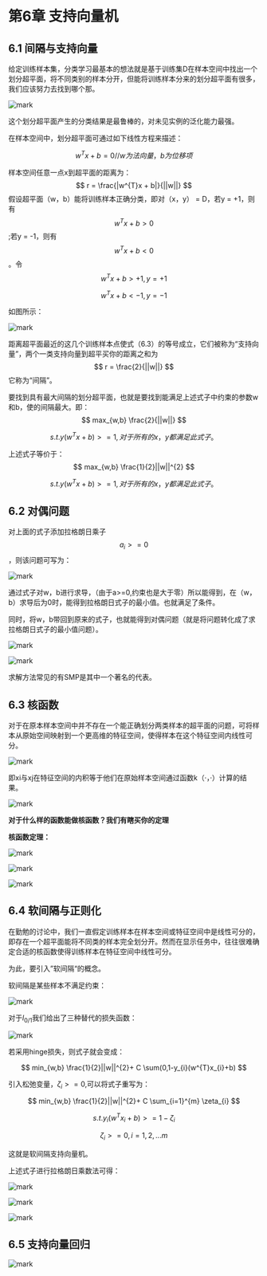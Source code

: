 # 第6章 支持向量机

## 6.1 间隔与支持向量

给定训练样本集，分类学习最基本的想法就是基于训练集D在样本空间中找出一个划分超平面，将不同类别的样本分开，但能将训练样本分来的划分超平面有很多，我们应该努力去找到哪个那。

![mark](http://p6yio0wew.bkt.clouddn.com/blog/180516/25CLfbldmk.png)

这个划分超平面产生的分类结果是最鲁棒的，对未见实例的泛化能力最强。

在样本空间中，划分超平面可通过如下线性方程来描述：

$$
w^{T}x + b = 0 				//w为法向量，b为位移项
$$

样本空间任意一点x到超平面的距离为：
$$
r = \frac{|w^{T}x + b|}{||w||}
$$
假设超平面（w，b）能将训练样本正确分类，即对（x，y） = D，若y = +1，则有$$w^{T}x + b>0$$;若y = -1，则有$$w^{T}x + b<0$$。令
$$
w^{T}x + b>+1,y = +1
$$

$$
w^{T}x + b<-1,y = -1
$$

如图所示：

![mark](http://p6yio0wew.bkt.clouddn.com/blog/180516/fd64Ha5dHI.png)

距离超平面最近的这几个训练样本点使式（6.3）的等号成立，它们被称为“支持向量”，两个一类支持向量到超平买你的距离之和为
$$
r = \frac{2}{||w||}
$$
它称为“间隔”。

要找到具有最大间隔的划分超平面，也就是要找到能满足上述式子中约束的参数w和b，使的间隔最大。即：
$$
max_{w,b} \frac{2}{||w||}
$$

$$
s.t. y(w^{T}x + b) >=1,对于所有的x，y都满足此式子。
$$

上述式子等价于：
$$
max_{w,b} \frac{1}{2}||w||^{2}
$$

$$
s.t. y(w^{T}x + b) >=1,对于所有的x，y都满足此式子。
$$

## 6.2 对偶问题

对上面的式子添加拉格朗日乘子$$a_{i}>=0$$，则该问题可写为：

![mark](http://p6yio0wew.bkt.clouddn.com/blog/180516/b0c7Dl69j9.png)

通过式子对w，b进行求导，（由于a>=0,约束也是大于零）所以能得到，在（w，b）求导后为0时，能得到拉格朗日式子的最小值。也就满足了条件。

同时，将w，b带回到原来的式子，也就能得到对偶问题（就是将问题转化成了求拉格朗日式子的最小值问题）。

![mark](http://p6yio0wew.bkt.clouddn.com/blog/180516/mDbDg0eAIc.png)

![mark](http://p6yio0wew.bkt.clouddn.com/blog/180516/JfglFk2EDb.png)

求解方法常见的有SMP是其中一个著名的代表。

## 6.3 核函数

对于在原本样本空间中并不存在一个能正确划分两类样本的超平面的问题，可将样本从原始空间映射到一个更高维的特征空间，使得样本在这个特征空间内线性可分。

![mark](http://p6yio0wew.bkt.clouddn.com/blog/180516/0LkmmIijhi.png)

即xi与xj在特征空间的内积等于他们在原始样本空间通过函数k（·，·）计算的结果。

![mark](http://p6yio0wew.bkt.clouddn.com/blog/180516/eG0Kl0lb1L.png)

**对于什么样的函数能做核函数？我们有瞎买你的定理**

**核函数定理：**

![mark](http://p6yio0wew.bkt.clouddn.com/blog/180516/D05dg6Bf31.png)

![mark](http://p6yio0wew.bkt.clouddn.com/blog/180516/14eGIG2JB2.png)

![mark](http://p6yio0wew.bkt.clouddn.com/blog/180516/lFEc3lACj7.png)

## 6.4 软间隔与正则化

在勤勉的讨论中，我们一直假定训练样本在样本空间或特征空间中是线性可分的，即存在一个超平面能将不同类的样本完全划分开。然而在显示任务中，往往很难确定合适的核函数使得训练样本在特征空间中线性可分。

为此，要引入”软间隔“的概念。

软间隔是某些样本不满足约束：

![mark](http://p6yio0wew.bkt.clouddn.com/blog/180517/HJA0IcGlgb.png)

对于$l_{0/1}$我们给出了三种替代的损失函数：

![mark](http://p6yio0wew.bkt.clouddn.com/blog/180522/liFDdmlIbF.png)

若采用hinge损失，则式子就会变成：

$$
min_{w,b}  \frac{1}{2}||w||^{2}+ C \sum(0,1-y_{i}(w^{T}x_{i}+b)
$$

引入松弛变量，$\zeta_{i}>=0$,可以将式子重写为：

$$
min_{w,b}  \frac{1}{2}||w||^{2}+ C \sum_{i=1}^{m} \zeta_{i}
$$

$$
s.t.y_{i}(w^{T}x_{i}+b)>=1-\zeta_{i}
$$

$$
\zeta_{i}>=0,i = 1,2,...m
$$



这就是软间隔支持向量机。

上述式子进行拉格朗日乘数法可得：

![mark](http://p6yio0wew.bkt.clouddn.com/blog/180522/eFkk9Hfgc9.png)

![mark](http://p6yio0wew.bkt.clouddn.com/blog/180522/hgKa2bF28d.png)

![mark](http://p6yio0wew.bkt.clouddn.com/blog/180526/h2el6h2c85.png)

## 6.5 支持向量回归

![mark](http://p6yio0wew.bkt.clouddn.com/blog/180526/eIAhAc5he0.png)









